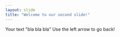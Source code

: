 ```yaml
---
layout: slide
title: "Welcome to our second slide!"
---
```

Your text "bla bla bla"
Use the left arrow to go back!
